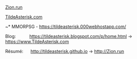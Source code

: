 [Zion.run](http://Zion.run)

[TildeAsterisk.com](https://www.TildeAsterisk.com)

~* MMORPSG - https://tildeasterisk.000webhostapp.com/

Blog:&nbsp;&nbsp;&nbsp;&nbsp;&nbsp;&nbsp;&nbsp;&nbsp;&nbsp;&nbsp;&nbsp;https://tildeasterisk.blogspot.com/p/home.html -> https://www.TildeAsterisk.com

Résumé:&nbsp;&nbsp;&nbsp;&nbsp;&nbsp;&nbsp;http://tildeasterisk.github.io -> http://Zion.run

